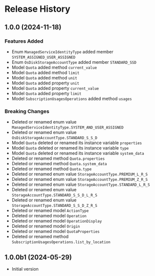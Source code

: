 # Release History

## 1.0.0 (2024-11-18)

### Features Added

  - Enum `ManagedServiceIdentityType` added member `SYSTEM_ASSIGNED_USER_ASSIGNED`
  - Enum `OsDiskStorageAccountType` added member `STANDARD_SSD`
  - Model `Quota` added method `current_value`
  - Model `Quota` added method `limit`
  - Model `Quota` added method `unit`
  - Model `Quota` added property `unit`
  - Model `Quota` added property `current_value`
  - Model `Quota` added property `limit`
  - Model `SubscriptionUsagesOperations` added method `usages`

### Breaking Changes

  - Deleted or renamed enum value `ManagedServiceIdentityType.SYSTEM_AND_USER_ASSIGNED`
  - Deleted or renamed enum value `OsDiskStorageAccountType.STANDARD_S_S_D`
  - Model `Quota` deleted or renamed its instance variable `properties`
  - Model `Quota` deleted or renamed its instance variable `type`
  - Model `Quota` deleted or renamed its instance variable `system_data`
  - Deleted or renamed method `Quota.properties`
  - Deleted or renamed method `Quota.system_data`
  - Deleted or renamed method `Quota.type`
  - Deleted or renamed enum value `StorageAccountType.PREMIUM_L_R_S`
  - Deleted or renamed enum value `StorageAccountType.PREMIUM_Z_R_S`
  - Deleted or renamed enum value `StorageAccountType.STANDARD_L_R_S`
  - Deleted or renamed enum value `StorageAccountType.STANDARD_S_S_D_L_R_S`
  - Deleted or renamed enum value `StorageAccountType.STANDARD_S_S_D_Z_R_S`
  - Deleted or renamed model `ActionType`
  - Deleted or renamed model `Operation`
  - Deleted or renamed model `OperationDisplay`
  - Deleted or renamed model `Origin`
  - Deleted or renamed model `QuotaProperties`
  - Deleted or renamed method `SubscriptionUsagesOperations.list_by_location`

## 1.0.0b1 (2024-05-29)

- Initial version
